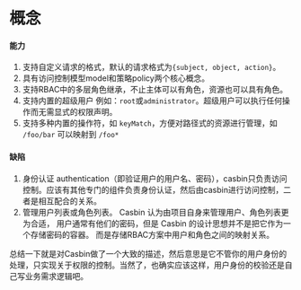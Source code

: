 # 概念

#### 能力

1. 支持自定义请求的格式，默认的请求格式为`{subject, object, action}`。
2. 具有访问控制模型model和策略policy两个核心概念。
3. 支持RBAC中的多层角色继承，不止主体可以有角色，资源也可以具有角色。
4. 支持内置的超级用户 例如：`root`或`administrator`。超级用户可以执行任何操作而无需显式的权限声明。
5. 支持多种内置的操作符，如 `keyMatch`，方便对路径式的资源进行管理，如 `/foo/bar` 可以映射到 `/foo*`

#### 缺陷

1. 身份认证 authentication（即验证用户的用户名、密码），casbin只负责访问控制。应该有其他专门的组件负责身份认证，然后由casbin进行访问控制，二者是相互配合的关系。
2. 管理用户列表或角色列表。 Casbin 认为由项目自身来管理用户、角色列表更为合适， 用户通常有他们的密码，但是 Casbin 的设计思想并不是把它作为一个存储密码的容器。 而是存储RBAC方案中用户和角色之间的映射关系。



总结一下就是对Casbin做了一个大致的描述，然后意思是它不管你的用户身份的处理，只实现关于权限的控制。当然了，也确实应该这样，用户身份的校验还是自己写业务需求逻辑吧。

